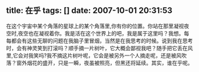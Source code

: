 title: 在乎
tags: []
date: 2007-10-01 20:31:53
---

<p>在这个宇宙中某个角落的星球上的某个角落里,你有你的位置。你站在那里凝视夜空时,夜空也在凝视着你。我是活在这个世界上的吧，我是属于这里吗？我想。每每都会有这些无聊的问题在我脑子里冒烟，当然是在我思考的时候。说到我在思考时，会有神灵笑到打滚吗？顺手摘一片树叶，它大概会鄙视我吧？随手把它丢在风里,它会对我笑吗?我不摘这片树叶呢，它会是被另外一个人摘走呢，还是被风吹落？窗外烟花的盛开，只是一瞬，夜虽被照亮，但黑还将延续。其实，谁在乎呢。
</p>